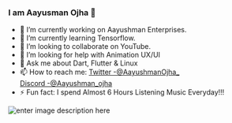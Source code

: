 ###  I am Aayusman Ojha 👋

- 🔭 I’m currently working on Aayushman Enterprises.
- 🌱 I’m currently learning Tensorflow.
- 👯 I’m looking to collaborate on YouTube.
- 🤔 I’m looking for help with Animation UX/UI
- 💬 Ask me about Dart, Flutter & Linux 
- 📫 How to reach me: 
[Twitter -@AayushmanOjha_](https://twitter.com/AayushmanOjha_)  
[Discord -@Aayushman_ojha](https://discord.com/invite/kQYvQc)
- ⚡ Fun fact: I spend Almost 6 Hours Listening Music Everyday!!!

![enter image description here](https://github-readme-stats.vercel.app/api?username=aayushmannojha&&show_icons=true&title_color=ffffff&icon_color=bb2acf&text_color=daf7dc&bg_color=151515)
